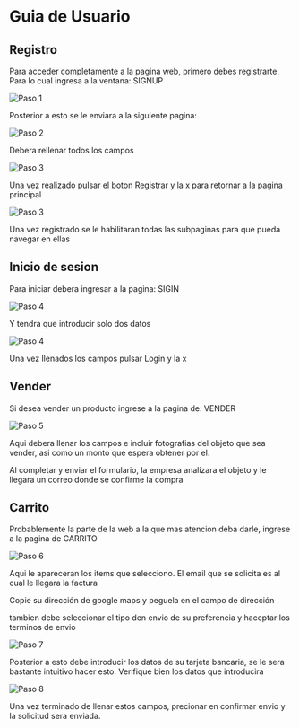 # Guia de Usuario

## Registro

Para acceder completamente a la pagina web, primero debes registrarte. Para lo cual ingresa a la ventana: SIGNUP

![Paso 1](/guide/5.png)

Posterior a esto se le enviara a la siguiente pagina:

![Paso 2](/guide/4.png)

Debera rellenar todos los campos

![Paso 3](/guide/2.png)

Una vez realizado pulsar el boton Registrar y la x para retornar a la pagina principal

![Paso 3](/guide/1.png)

Una vez registrado se le habilitaran todas las subpaginas para que pueda navegar en ellas

## Inicio de sesion

Para iniciar debera ingresar a la pagina: SIGIN

![Paso 4](/guide/5.png)

Y tendra que introducir solo dos datos

![Paso 4](/guide/6.png)

Una vez llenados los campos pulsar Login y la x

## Vender

Si desea vender un producto ingrese a la pagina de: VENDER 

![Paso 5](/guide/7.png)

Aqui debera llenar los campos e incluir fotografias del objeto que sea vender, asi como un monto que espera obtener por el.

Al completar y enviar el formulario, la empresa analizara el objeto y le llegara un correo donde se confirme la compra

## Carrito

Probablemente la parte de la web a la que mas atencion deba darle, ingrese a la pagina de CARRITO

![Paso 6](/guide/8.png)

Aqui le apareceran los items que selecciono.
El email que se solicita es al cual le llegara la factura

Copie su dirección de google maps y peguela en el campo de dirección

tambien debe seleccionar el tipo den envio de su preferencia y haceptar los terminos de envio

![Paso 7](/guide/9.png)

Posterior a esto debe introducir los datos de su tarjeta bancaria, se le sera bastante intuitivo hacer esto. Verifique bien los datos que introducira

![Paso 8](/guide/10.png)

Una vez terminado de llenar estos campos, precionar en confirmar envio y la solicitud sera enviada.
